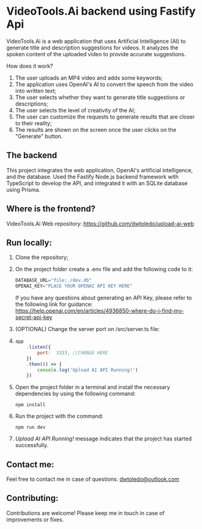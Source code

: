 
# VideoTools.Ai backend using Fastify Api
VideoTools.Ai is a web application that uses Artificial Intelligence (AI) to generate title and description suggestions for videos. It analyzes the spoken content of the uploaded video to provide accurate suggestions.

How does it work?
 1. The user uploads an MP4 video and adds some keywords;
 2. The application uses OpenAI's AI to convert the speech from the video into written text;
 3. The user selects whether they want to generate title suggestions or descriptions;
 4. The user selects the level of creativity of the AI;
 5. The user can customize the requests to generate results that are closer to their reality;
 6. The results are shown on the screen once the user clicks on the "Generate" button.

## The backend
This project integrates the web application, OpenAI's artificial intelligence, and the database. Used the Fastify Node.js backend framework with TypeScript to develop the API, and integrated it with an SQLite database using Prisma.

## Where is the frontend?
VideoTools.Ai Web repository:
https://github.com/dwtoledo/upload-ai-web

## Run locally:
 1. Clone the repository;
 2. On the project folder create a .env file and add the following code to it:

	```javascript
	DATABASE_URL="file:./dev.db"
	OPENAI_KEY="PLACE YOUR OPENAI API KEY HERE"
	``` 
	If you have any questions about generating an API Key, please refer to the following link for guidance: https://help.openai.com/en/articles/4936850-where-do-i-find-my-secret-api-key

 3. (OPTIONAL) Change the server port on /src/server.ts file:
 4. 
	```javascript
	app
		.listen({
			port:  3333, //CHANGE HERE
		})
		.then(() => {
			console.log('Upload AI API Running!')
		})
	```
 
 5. Open the project folder in a terminal and install the necessary dependencies by using the following command:
	```console
	npm install
	```
 6. Run the project with the command:
	```console
	npm run dev
	```
 7. *Upload AI API Running!* message indicates that the project has started successfully.

## Contact me:
Feel free to contact me in case of questions: dwtoledo@outlook.com

## Contributing:
Contributions are welcome! Please keep me in touch in case of improvements or fixes.
